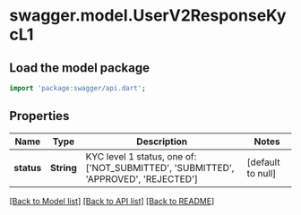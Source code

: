 # swagger.model.UserV2ResponseKycL1

## Load the model package
```dart
import 'package:swagger/api.dart';
```

## Properties
Name | Type | Description | Notes
------------ | ------------- | ------------- | -------------
**status** | **String** | KYC level 1 status, one of: [&#39;NOT_SUBMITTED&#39;, &#39;SUBMITTED&#39;, &#39;APPROVED&#39;, &#39;REJECTED&#39;] | [default to null]

[[Back to Model list]](../README.md#documentation-for-models) [[Back to API list]](../README.md#documentation-for-api-endpoints) [[Back to README]](../README.md)


